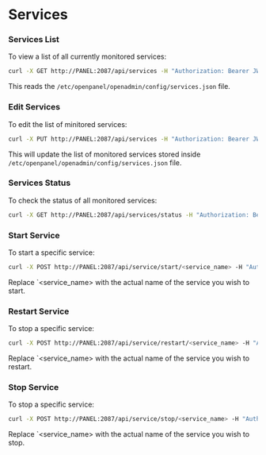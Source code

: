 # Services


### Services List

To view a list of all currently monitored services:
```bash
curl -X GET http://PANEL:2087/api/services -H "Authorization: Bearer JWT_TOKEN_HERE"
```

This reads the `/etc/openpanel/openadmin/config/services.json` file.

### Edit Services

To edit the list of minitored services:
```bash
curl -X PUT http://PANEL:2087/api/services -H "Authorization: Bearer JWT_TOKEN_HERE" -H "Content-Type: application/json" -d '{"service1": {"name": "Service One","status": "active"},"service2": {"name": "Service Two","status": "inactive"}}'
```
This will update the list of monitored services stored inside `/etc/openpanel/openadmin/config/services.json` file.

### Services Status

To check the status of all monitored services:
```bash
curl -X GET http://PANEL:2087/api/services/status -H "Authorization: Bearer JWT_TOKEN_HERE"
```


### Start Service

To start a specific service:
```bash
curl -X POST http://PANEL:2087/api/service/start/<service_name> -H "Authorization: Bearer JWT_TOKEN_HERE"
```

Replace `<service_name> with the actual name of the service you wish to start.


### Restart Service

To stop a specific service:
```bash
curl -X POST http://PANEL:2087/api/service/restart/<service_name> -H "Authorization: Bearer JWT_TOKEN_HERE"
```
Replace `<service_name> with the actual name of the service you wish to restart.


### Stop Service

To stop a specific service:
```bash
curl -X POST http://PANEL:2087/api/service/stop/<service_name> -H "Authorization: Bearer JWT_TOKEN_HERE"
```
Replace `<service_name> with the actual name of the service you wish to stop.

